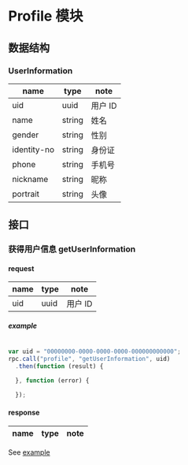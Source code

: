 # Profile 模块

## 数据结构

### UserInformation

|name|type|note|
|----|----|----|
|uid|uuid|用户 ID|
|name|string|姓名|
|gender|string|性别|
|identity-no|string|身份证|
|phone|string|手机号|
|nickname|string|昵称|
|portrait|string|头像|


## 接口

### 获得用户信息 getUserInformation

#### request

|name|type|note|
|----|----|----|
|uid|uuid|用户 ID|

##### example

```javascript

var uid = "00000000-0000-0000-0000-000000000000";
rpc.call("profile", "getUserInformation", uid)
  .then(function (result) {

  }, function (error) {

  });
```

#### response

|name|type|note|
|----|----|----|

See [example](../data/profile/getUserInformation.json)




